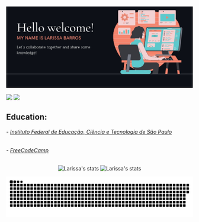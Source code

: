 <div>
<a href="https://github.com/larissabants">
</div>
<p align="center">
  <img src="./mybanner.jpg" />
</p>
<a href = "mailto:larissabants@gmail.com"><img src="https://img.shields.io/badge/-Gmail-%23333?style=for-the-badge&logo=gmail&logoColor=white" target="_blank"></a>
<a href="https://www.linkedin.com/in/larissa-barros-3083051bb/" target="_blank"><img src="https://img.shields.io/badge/-LinkedIn-%230077B5?style=for-the-badge&logo=linkedin&logoColor=white" target="_blank"></a> 

## Education: 

###### - [Instituto Federal de Educação, Ciência e Tecnologia de São Paulo](https://www.ifsp.edu.br/)
###### - [FreeCodeCamp](https://freecodecamp.org)
####
<p align="center">
  <span>
    <img src="https://github-readme-stats.vercel.app/api?username=larissabants&show_icons=true&theme=algolia" alt="Larissa's stats" height=175 />
  </span>
  <span>
    <img src="https://github-readme-stats.vercel.app/api/top-langs?username=larissabants&layout=compact&show_icons=true&theme=algolia" alt="Larissa's stats" height=175 />
  </span>
</p>
  
![Snake animation](https://github.com/larissabants/larissabants/blob/output/github-contribution-grid-snake.svg)


